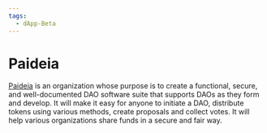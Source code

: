 ```yaml
---
tags:
  - dApp-Beta
---
```


# Paideia

[Paideia](https://www.paideia.im) is an organization whose purpose is to create a functional, secure, and well-documented DAO software suite that supports DAOs as they form and develop. It will make it easy for anyone to initiate a DAO, distribute tokens using various methods, create proposals and collect votes. It will help various organizations share funds in a secure and fair way.